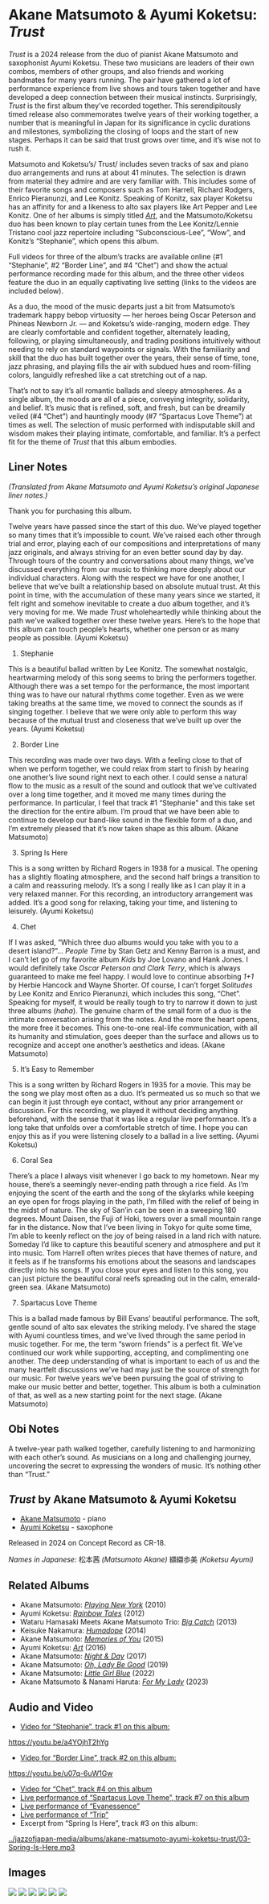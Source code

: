 # Akane Matsumoto & Ayumi Koketsu: *Trust* 

*Trust* is a 2024 release from the duo of pianist Akane Matsumoto and
saxophonist Ayumi Koketsu. These two musicians are leaders of their own
combos, members of other groups, and also friends and working bandmates
for many years running. The pair have gathered a lot of performance
experience from live shows and tours taken together and have developed a
deep connection between their musical instincts. Surprisingly, *Trust*
is the first album they’ve recorded together. This serendipitously timed
release also commemorates twelve years of their working together, a
number that is meaningful in Japan for its significance in cyclic
durations and milestones, symbolizing the closing of loops and the start
of new stages. Perhaps it can be said that trust grows over time, and
it’s wise not to rush it.

Matsumoto and Koketsu’s/ Trust/ includes seven tracks of sax and piano
duo arrangements and runs at about 41 minutes. The selection is drawn
from material they admire and are very familiar with. This includes some
of their favorite songs and composers such as Tom Harrell, Richard
Rodgers, Enrico Pieranunzi, and Lee Konitz. Speaking of Konitz, sax
player Koketsu has an affinity for and a likeness to alto sax players
like Art Pepper and Lee Konitz. One of her albums is simply titled
*[Art](https://www.jazzofjapan.com/p/ayumi-koketsu-art)*, and the
Matsumoto/Koketsu duo has been known to play certain tunes from the Lee
Konitz/Lennie Tristano cool jazz repertoire including
“Subconscious-Lee”, “Wow”, and Konitz’s “Stephanie”, which opens this
album.

Full videos for three of the album’s tracks are available online (#1
“Stephanie”, \#2 “Border Line”, and \#4 “Chet”) and show the actual
performance recording made for this album, and the three other videos
feature the duo in an equally captivating live setting (links to the
videos are included below).

As a duo, the mood of the music departs just a bit from Matsumoto’s
trademark happy bebop virtuosity — her heroes being Oscar Peterson and
Phineas Newborn Jr. — and Koketsu’s wide-ranging, modern edge. They are
clearly comfortable and confident together, alternately leading,
following, or playing simultaneously, and trading positions intuitively
without needing to rely on standard waypoints or signals. With the
familiarity and skill that the duo has built together over the years,
their sense of time, tone, jazz phrasing, and playing fills the air with
subdued hues and room-filling colors, languidly refreshed like a cat
stretching out of a nap.

That’s not to say it’s all romantic ballads and sleepy atmospheres. As a
single album, the moods are all of a piece, conveying integrity,
solidarity, and belief. It’s music that is refined, soft, and fresh, but
can be dreamily veiled (#4 “Chet”) and hauntingly moody (#7 “Spartacus
Love Theme”) at times as well. The selection of music performed with
indisputable skill and wisdom makes their playing intimate, comfortable,
and familiar. It’s a perfect fit for the theme of *Trust* that this
album embodies.

## Liner Notes

*(Translated from Akane Matsumoto and Ayumi Koketsu’s original Japanese
liner notes.)*

Thank you for purchasing this album.

Twelve years have passed since the start of this duo. We’ve played
together so many times that it’s impossible to count. We’ve raised each
other through trial and error, playing each of our compositions and
interpretations of many jazz originals, and always striving for an even
better sound day by day. Through tours of the country and conversations
about many things, we’ve discussed everything from our music to thinking
more deeply about our individual characters. Along with the respect we
have for one another, I believe that we’ve built a relationship based on
absolute mutual trust. At this point in time, with the accumulation of
these many years since we started, it felt right and somehow inevitable
to create a duo album together, and it’s very moving for me. We made
*Trust* wholeheartedly while thinking about the path we’ve walked
together over these twelve years. Here’s to the hope that this album can
touch people’s hearts, whether one person or as many people as possible.
(Ayumi Koketsu)

1.  Stephanie

This is a beautiful ballad written by Lee Konitz. The somewhat
nostalgic, heartwarming melody of this song seems to bring the
performers together. Although there was a set tempo for the performance,
the most important thing was to have our natural rhythms come together.
Even as we were taking breaths at the same time, we moved to connect the
sounds as if singing together. I believe that we were only able to
perform this way because of the mutual trust and closeness that we’ve
built up over the years. (Ayumi Koketsu)

2.  Border Line

This recording was made over two days. With a feeling close to that of
when we perform together, we could relax from start to finish by hearing
one another’s live sound right next to each other. I could sense a
natural flow to the music as a result of the sound and outlook that
we’ve cultivated over a long time together, and it moved me many times
during the performance. In particular, I feel that track \#1 “Stephanie”
and this take set the direction for the entire album. I’m proud that we
have been able to continue to develop our band-like sound in the
flexible form of a duo, and I’m extremely pleased that it’s now taken
shape as this album. (Akane Matsumoto)

3.  Spring Is Here

This is a song written by Richard Rogers in 1938 for a musical. The
opening has a slightly floating atmosphere, and the second half brings a
transition to a calm and reassuring melody. It’s a song I really like as
I can play it in a very relaxed manner. For this recording, an
introductory arrangement was added. It’s a good song for relaxing,
taking your time, and listening to leisurely. (Ayumi Koketsu)

4.  Chet

If I was asked, “Which three duo albums would you take with you to a
desert island?”… *People Time* by Stan Getz and Kenny Barron is a must,
and I can’t let go of my favorite album *Kids* by Joe Lovano and Hank
Jones. I would definitely take *Oscar Peterson and Clark Terry*, which
is always guaranteed to make me feel happy. I would love to continue
absorbing *1+1* by Herbie Hancock and Wayne Shorter. Of course, I can’t
forget *Solitudes* by Lee Konitz and Enrico Pieranunzi, which includes
this song, “Chet”. Speaking for myself, it would be really tough to try
to narrow it down to just three albums (*haha*). The genuine charm of
the small form of a duo is the intimate conversation arising from the
notes. And the more the heart opens, the more free it becomes. This
one-to-one real-life communication, with all its humanity and
stimulation, goes deeper than the surface and allows us to recognize and
accept one another’s aesthetics and ideas. (Akane Matsumoto)

5.  It’s Easy to Remember

This is a song written by Richard Rogers in 1935 for a movie. This may
be the song we play most often as a duo. It’s permeated us so much so
that we can begin it just through eye contact, without any prior
arrangement or discussion. For this recording, we played it without
deciding anything beforehand, with the sense that it was like a regular
live performance. It’s a long take that unfolds over a comfortable
stretch of time. I hope you can enjoy this as if you were listening
closely to a ballad in a live setting. (Ayumi Koketsu)

6.  Coral Sea

There’s a place I always visit whenever I go back to my hometown. Near
my house, there’s a seemingly never-ending path through a rice field. As
I’m enjoying the scent of the earth and the song of the skylarks while
keeping an eye open for frogs playing in the path, I’m filled with the
relief of being in the midst of nature. The sky of San’in can be seen in
a sweeping 180 degrees. Mount Daisen, the Fuji of Hoki, towers over a
small mountain range far in the distance. Now that I’ve been living in
Tokyo for quite some time, I’m able to keenly reflect on the joy of
being raised in a land rich with nature. Someday I’d like to capture
this beautiful scenery and atmosphere and put it into music. Tom Harrell
often writes pieces that have themes of nature, and it feels as if he
transforms his emotions about the seasons and landscapes directly into
his songs. If you close your eyes and listen to this song, you can just
picture the beautiful coral reefs spreading out in the calm,
emerald-green sea. (Akane Matsumoto)

7.  Spartacus Love Theme

This is a ballad made famous by Bill Evans’ beautiful performance. The
soft, gentle sound of alto sax elevates the striking melody. I’ve shared
the stage with Ayumi countless times, and we’ve lived through the same
period in music together. For me, the term “sworn friends” is a perfect
fit. We’ve continued our work while supporting, accepting, and
complimenting one another. The deep understanding of what is important
to each of us and the many heartfelt discussions we’ve had may just be
the source of strength for our music. For twelve years we’ve been
pursuing the goal of striving to make our music better and better,
together. This album is both a culmination of that, as well as a new
starting point for the next stage. (Akane Matsumoto)

## Obi Notes

A twelve-year path walked together, carefully listening to and
harmonizing with each other’s sound. As musicians on a long and
challenging journey, uncovering the secret to expressing the wonders of
music. It’s nothing other than “Trust.”

## *Trust* by Akane Matsumoto & Ayumi Koketsu

- [Akane Matsumoto](http://akanejazz.com) - piano
- [Ayumi Koketsu](http://a-koketsu.com/) - saxophone

Released in 2024 on Concept Record as CR-18.

*Names in Japanese:* 松本茜 *(Matsumoto Akane)* 纐纈歩美 *(Koketsu
Ayumi)*

## Related Albums

- Akane Matsumoto: *[Playing New
  York](https://www.jazzofjapan.com/p/akane-matsumoto-playing-new-york)*
  (2010)
- Ayumi Koketsu: *[Rainbow
  Tales](https://www.jazzofjapan.com/p/ayumi-koketsu-rainbow-tales)*
  (2012)
- Wataru Hamasaki Meets Akane Matsumoto Trio: *[Big
  Catch](https://www.jazzofjapan.com/p/hamasaki-matsumoto-bigcatch)*
  (2013)
- Keisuke Nakamura:
  *[Humadope](https://www.jazzofjapan.com/p/keisuke-nakamura-humadope)*
  (2014)
- Akane Matsumoto: *[Memories of
  You](https://www.jazzofjapan.com/p/akane-matsumoto-memories-of-you)*
  (2015)
- Ayumi Koketsu:
  *[Art](https://www.jazzofjapan.com/p/ayumi-koketsu-art)* (2016)
- Akane Matsumoto: *[Night &
  Day](https://www.jazzofjapan.com/p/akane-matsumoto-night-and-day)*
  (2017)
- Akane Matsumoto: *[Oh, Lady Be
  Good](https://www.jazzofjapan.com/p/akane-matsumoto-oh-lady-be-good)*
  (2019)
- Akane Matsumoto: *[Little Girl
  Blue](https://www.jazzofjapan.com/p/akane-matsumoto-little-girl-blue)*
  (2022)
- Akane Matsumoto & Nanami Haruta: *[For My
  Lady](https://www.jazzofjapan.com/p/akane-matsumoto-nanami-haruta-for)*
  (2023)

## Audio and Video

- [Video for “Stephanie”, track \#1 on this
  album:](https://youtu.be/a4YOjhT2hYg)

<https://youtu.be/a4YOjhT2hYg>

- [Video for “Border Line”, track \#2 on this
  album:](https://youtu.be/u07q-6uW1Gw)

<https://youtu.be/u07q-6uW1Gw>

- [Video for “Chet”, track \#4 on this
  album](https://youtu.be/yeJCrIgVT2k)
- [Live performance of “Spartacus Love Theme”, track \#7 on this
  album](https://youtu.be/4Y0Ji3gS1Aw)
- [Live performance of “Evanessence”](https://youtu.be/ZOZZ28DGKbU)
- [Live performance of “Trip”](https://youtu.be/tSOocCLBI3Q)
- Excerpt from “Spring Is Here”, track \#3 on this album:

[../jazzofjapan-media/albums/akane-matsumoto-ayumi-koketsu-trust/03-Spring-Is-Here.mp3](../jazzofjapan-media/albums/akane-matsumoto-ayumi-koketsu-trust/03-Spring-Is-Here.mp3)

## Images

![](../jazzofjapan-media/albums/akane-matsumoto-ayumi-koketsu-trust/akane-matsumoto-ayumi-koketsu-trust-460.jpeg)
![](../jazzofjapan-media/albums/akane-matsumoto-ayumi-koketsu-trust/L1280694x-1200.jpeg)
![](../jazzofjapan-media/albums/akane-matsumoto-ayumi-koketsu-trust/L1280700x-1200.jpeg)
![](../jazzofjapan-media/albums/akane-matsumoto-ayumi-koketsu-trust/L1280705x-1200.jpeg)
![](../jazzofjapan-media/albums/akane-matsumoto-ayumi-koketsu-trust/L1280714x-1200.jpeg)
![](../jazzofjapan-media/albums/akane-matsumoto-ayumi-koketsu-trust/L1280721x-1200.jpeg)
